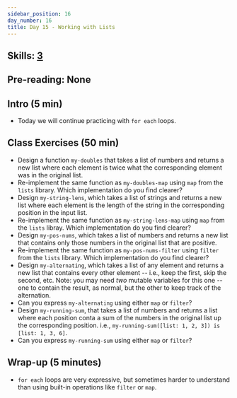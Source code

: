 ```yaml
---
sidebar_position: 16
day_number: 16
title: Day 15 - Working with Lists
---
```


## Skills: [3](/skills/#(3))

## Pre-reading: None

## Intro (5 min)
- Today we will continue practicing with `for each` loops. 

## Class Exercises (50 min)
- Design a function `my-doubles` that takes a list of numbers and returns a new list
  where each element is twice what the corresponding element was in the original list.
- Re-implement the same function as `my-doubles-map` using `map` from the
  `lists` library. Which implementation do you find clearer?
- Design `my-string-lens`, which takes a list of strings and returns a new
  list where each element is the length of the string in the corresponding
  position in the input list.
- Re-implement the same function as `my-string-lens-map` using `map` from the
  `lists` libray. Which implementation do you find clearer?
- Design `my-pos-nums`, which takes a list of numbers and returns a new list
  that contains only those numbers in the original list that are positive.
- Re-implement the same function as `my-pos-nums-filter` using `filter` from the
  `lists` library. Which implementation do you find clearer?
- Design `my-alternating`, which takes a list of any element and returns a new
  list that contains every other element -- i.e., keep the first, skip the
  second, etc. Note: you may need _two_ mutable variables for this one -- one to
  contain the result, as normal, but the other to keep track of the alternation.
- Can you express `my-alternating` using either `map` or `filter`? 
- Design `my-running-sum`, that takes a list of numbers and returns a list where
  each position conta a sum of the numbers in the original list up the
  corresponding position. i.e., `my-running-sum([list: 1, 2, 3]) is [list: 1, 3,
  6]`.
- Can you express `my-running-sum` using either `map` or `filter`?

## Wrap-up (5 minutes)
- `for each` loops are very expressive, but sometimes harder to understand than
  using built-in operations like `filter` or `map`.

